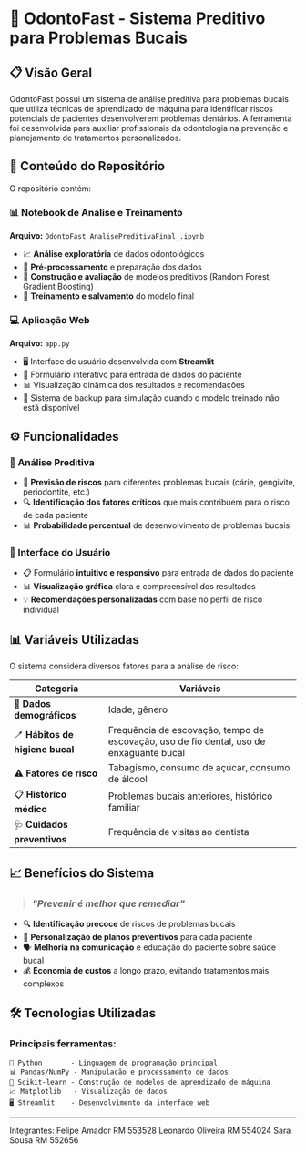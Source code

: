 # 🦷 OdontoFast - Sistema Preditivo para Problemas Bucais

## 📋 Visão Geral

OdontoFast possui um sistema de análise preditiva para problemas bucais que utiliza técnicas de aprendizado de máquina para identificar riscos potenciais de pacientes desenvolverem problemas dentários. A ferramenta foi desenvolvida para auxiliar profissionais da odontologia na prevenção e planejamento de tratamentos personalizados.

## 📂 Conteúdo do Repositório

O repositório contém:

### 📊 Notebook de Análise e Treinamento
**Arquivo:** `OdontoFast_AnalisePreditivaFinal_.ipynb`
- 📈 **Análise exploratória** de dados odontológicos
- 🧹 **Pré-processamento** e preparação dos dados
- 🤖 **Construção e avaliação** de modelos preditivos (Random Forest, Gradient Boosting)
- 💾 **Treinamento e salvamento** do modelo final

### 💻 Aplicação Web
**Arquivo:** `app.py`
- 🖥️ Interface de usuário desenvolvida com **Streamlit**
- 📝 Formulário interativo para entrada de dados do paciente
- 📊 Visualização dinâmica dos resultados e recomendações
- 🔄 Sistema de backup para simulação quando o modelo treinado não está disponível

## ⚙️ Funcionalidades

### 🔮 Análise Preditiva
- 🚨 **Previsão de riscos** para diferentes problemas bucais (cárie, gengivite, periodontite, etc.)
- 🔍 **Identificação dos fatores críticos** que mais contribuem para o risco de cada paciente
- 📊 **Probabilidade percentual** de desenvolvimento de problemas bucais

### 👤 Interface do Usuário
- 📋 Formulário **intuitivo e responsivo** para entrada de dados do paciente
- 📊 **Visualização gráfica** clara e compreensível dos resultados
- 💡 **Recomendações personalizadas** com base no perfil de risco individual

## 📊 Variáveis Utilizadas

O sistema considera diversos fatores para a análise de risco:

| **Categoria** | **Variáveis** |
|---------------|---------------|
| 👤 **Dados demográficos** | Idade, gênero |
| 🪥 **Hábitos de higiene bucal** | Frequência de escovação, tempo de escovação, uso de fio dental, uso de enxaguante bucal |
| ⚠️ **Fatores de risco** | Tabagismo, consumo de açúcar, consumo de álcool |
| 📋 **Histórico médico** | Problemas bucais anteriores, histórico familiar |
| 🩺 **Cuidados preventivos** | Frequência de visitas ao dentista |

## 📈 Benefícios do Sistema

> ### *"Prevenir é melhor que remediar"*

- 🔍 **Identificação precoce** de riscos de problemas bucais
- 👤 **Personalização de planos preventivos** para cada paciente
- 🗣️ **Melhoria na comunicação** e educação do paciente sobre saúde bucal
- 💰 **Economia de custos** a longo prazo, evitando tratamentos mais complexos


## 🛠️ Tecnologias Utilizadas
### Principais ferramentas:
```
🐍 Python       - Linguagem de programação principal
📊 Pandas/NumPy - Manipulação e processamento de dados
🤖 Scikit-learn - Construção de modelos de aprendizado de máquina
📈 Matplotlib   - Visualização de dados
🖥️ Streamlit    - Desenvolvimento da interface web
```

---
Integrantes:
Felipe Amador RM 553528
Leonardo Oliveira RM 554024
Sara Sousa RM 552656
